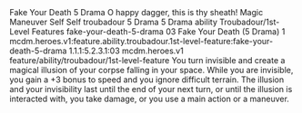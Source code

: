 <ability>
  <name>Fake Your Death</name>
  <cost>5 Drama</cost>
  <flavor>O happy dagger, this is thy sheath!</flavor>
  <keywords>
    <keyword>Magic</keyword>
  </keywords>
  <type>Maneuver</type>
  <distance>Self</distance>
  <target>Self</target>
  <metadata>
    <class>troubadour</class>
    <cost>5 Drama</cost>
    <cost_amount>5</cost_amount>
    <cost_resource>Drama</cost_resource>
    <feature_type>ability</feature_type>
    <file_dpath>Troubadour/1st-Level Features</file_dpath>
    <item_id>fake-your-death-5-drama</item_id>
    <item_index>03</item_index>
    <item_name>Fake Your Death (5 Drama)</item_name>
    <level>1</level>
    <scc>mcdm.heroes.v1:feature.ability.troubadour.1st-level-feature:fake-your-death-5-drama</scc>
    <scdc>1.1.1:5.2.3.1:03</scdc>
    <source>mcdm.heroes.v1</source>
    <type>feature/ability/troubadour/1st-level-feature</type>
  </metadata>
  <effects>
    <effect type="mundane">You turn invisible and create a magical illusion of your corpse falling in your space. While you are invisible, you gain a +3 bonus to speed and you ignore difficult terrain. The illusion and your invisibility last until the end of your next turn, or until the illusion is interacted with, you take damage, or you use a main action or a maneuver.</effect>
  </effects>
</ability>
